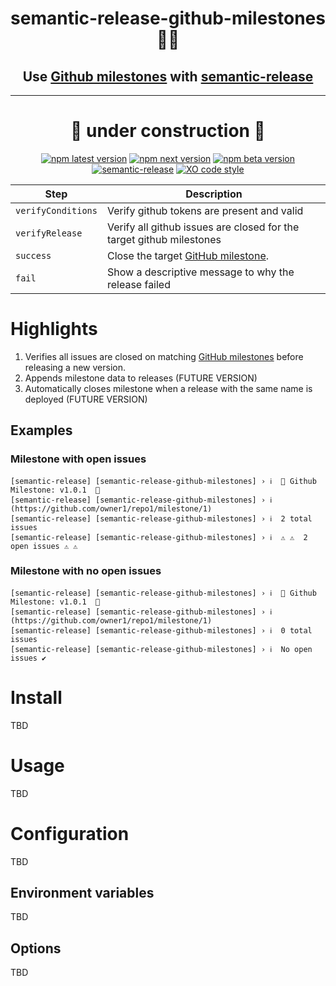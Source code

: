 <h1 align="center" style="border-bottom: none;"> semantic-release-github-milestones🚩🚀</h1>
<h2 align="center">Use <a href="https://docs.github.com/en/issues/using-labels-and-milestones-to-track-work/about-milestones">Github milestones</a> with <a href="https://github.com/semantic-release/semantic-release">semantic-release</a></h2>
<hr>
<center>

<h1 align="center">🚧 under construction 🚧</h1>

</center>

<div align="center">

[![npm latest version](https://img.shields.io/npm/v/semantic-release-github-milestones/latest.svg)](https://www.npmjs.com/package/semantic-release-github-milestones)
[![npm next version](https://img.shields.io/npm/v/semantic-release-github-milestones/next.svg)](https://www.npmjs.com/package/semantic-release-github-milestones)
[![npm beta version](https://img.shields.io/npm/v/semantic-release-github-milestones/beta.svg)](https://www.npmjs.com/package/@semantic-release/github)
[![semantic-release](https://img.shields.io/badge/%20%20%F0%9F%93%A6%F0%9F%9A%80-semantic--release-e10079.svg)](https://github.com/semantic-release/semantic-release)
[![XO code style](https://img.shields.io/badge/code_style-XO-5ed9c7.svg)](https://github.com/xojs/xo)

</div>

| Step               | Description                                                                                                                        |
| ------------------ | ---------------------------------------------------------------------------------------------------------------------------------- |
| `verifyConditions` | Verify github tokens are present and valid                                                                                         |
| `verifyRelease`    | Verify all github issues are closed for the target github milestones                                                               |
| `success`          | Close the target [GitHub milestone](https://docs.github.com/en/issues/using-labels-and-milestones-to-track-work/about-milestones). |
| `fail`             | Show a descriptive message to why the release failed                                                                               |

# Highlights

1. Verifies all issues are closed on matching [GitHub milestones](https://docs.github.com/en/issues/using-labels-and-milestones-to-track-work/about-milestones) before releasing a new version.
2. Appends milestone data to releases (FUTURE VERSION)
3. Automatically closes milestone when a release with the same name is deployed (FUTURE VERSION)

## Examples

### Milestone with open issues

```
[semantic-release] [semantic-release-github-milestones] › ℹ  🚩 Github Milestone: v1.0.1  🚩
[semantic-release] [semantic-release-github-milestones] › ℹ  (https://github.com/owner1/repo1/milestone/1)
[semantic-release] [semantic-release-github-milestones] › ℹ  2 total issues
[semantic-release] [semantic-release-github-milestones] › ℹ  ⚠️ ⚠️  2 open issues ⚠️ ⚠️
```

### Milestone with no open issues

```
[semantic-release] [semantic-release-github-milestones] › ℹ  🚩 Github Milestone: v1.0.1  🚩
[semantic-release] [semantic-release-github-milestones] › ℹ  (https://github.com/owner1/repo1/milestone/1)
[semantic-release] [semantic-release-github-milestones] › ℹ  0 total issues
[semantic-release] [semantic-release-github-milestones] › ℹ  No open issues ✔️
```



# Install

TBD

# Usage

TBD

# Configuration

TBD

## Environment variables

TBD

## Options

TBD
